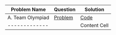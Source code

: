 |Problem Name| Question  | Solution |
| ------------- | ------------- | ------------- |
| A. Team Olympiad |[Problem](https://codeforces.com/contest/490/problem/A)  | [Code](https://github.com/HaZem-Osama911/Problems/tree/main/Codeforces/A.%20Team%20Olympiad)  |
| ------------- || Content Cell  | Content Cell  |
